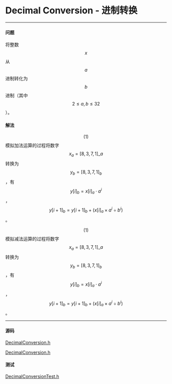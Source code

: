 <script type="text/javascript" src="https://cdnjs.cloudflare.com/ajax/libs/mathjax/2.7.1/MathJax.js?config=TeX-AMS-MML_HTMLorMML"></script>

# Decimal Conversion - 进制转换

--------

#### 问题

将整数$$ x $$从$$ a $$进制转化为$$ b $$进制（其中$$ 2 \le a, b \le 32 $$）。

#### 解法

$$ (1) $$模拟加法运算的过程将数字$$ x_a = [ 8, 3, 7, 1 ]\_a $$转换为$$ y_{b} = [ 8, 3, 7, 1 ]_{b} $$，有$$ y[i]_{b} = x[i]_{a} \cdot a^i % b^i $$，$$ y[i+1]_{b} = y[i+1]_{b} + ( x[i]_{a} \times a^i \div b^i ) $$。

$$ (1) $$模拟减法运算的过程将数字$$ x_a = [ 8, 3, 7, 1 ]\_a $$转换为$$ y_{b} = [ 8, 3, 7, 1 ]_{b} $$，有$$ y[i]_{b} = x[i]_{a} \cdot a^i % b^i $$，$$ y[i+1]_{b} = y[i+1]_{b} + ( x[i]_{a} \times a^i \div b^i ) $$。

--------

#### 源码

[DecimalConversion.h](https://github.com/linrongbin16/Way-to-Algorithm/blob/master/src/Calculation/DecimalConversion.h)

[DecimalConversion.h](https://github.com/linrongbin16/Way-to-Algorithm/blob/master/src/Calculation/DecimalConversion.cpp)

#### 测试

[DecimalConversionTest.h](https://github.com/linrongbin16/Way-to-Algorithm/blob/master/src/Calculation/DecimalConversionTest.cpp)
